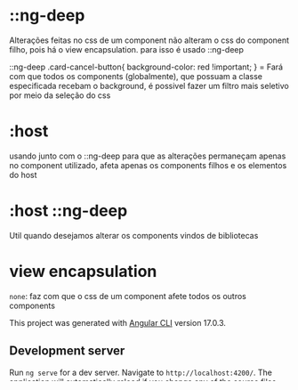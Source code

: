 # ::ng-deep

Alterações feitas no css de um component não alteram o css do component filho, pois há o view encapsulation. para isso é usado ::ng-deep

::ng-deep .card-cancel-button{
  background-color: red !important;
} = Fará com que todos os components (globalmente), que possuam a classe especificada recebam o background, é possivel fazer um filtro mais seletivo
por meio da seleção do css

# :host
usando junto com o ::ng-deep para que as alterações permaneçam apenas 
no component utilizado, afeta apenas os components filhos e os elementos
do host

# :host ::ng-deep
Util quando desejamos alterar os components vindos de bibliotecas

# view encapsulation 

`none`: faz com que o css de um component afete todos os outros components


This project was generated with [Angular CLI](https://github.com/angular/angular-cli) version 17.0.3.

## Development server

Run `ng serve` for a dev server. Navigate to `http://localhost:4200/`. The application will automatically reload if you change any of the source files.

## Code scaffolding

Run `ng generate component component-name` to generate a new component. You can also use `ng generate directive|pipe|service|class|guard|interface|enum|module`.

## Build

Run `ng build` to build the project. The build artifacts will be stored in the `dist/` directory.

## Running unit tests

Run `ng test` to execute the unit tests via [Karma](https://karma-runner.github.io).

## Running end-to-end tests

Run `ng e2e` to execute the end-to-end tests via a platform of your choice. To use this command, you need to first add a package that implements end-to-end testing capabilities.

## Further help

To get more help on the Angular CLI use `ng help` or go check out the [Angular CLI Overview and Command Reference](https://angular.io/cli) page.
